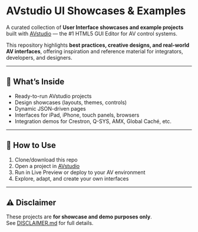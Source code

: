 # AVstudio UI Showcases & Examples

A curated collection of **User Interface showcases and example projects** built with [AVstudio](https://avstudio.app) — the #1 HTML5 GUI Editor for AV control systems.  

This repository highlights **best practices, creative designs, and real-world AV interfaces**, offering inspiration and reference material for integrators, developers, and designers.

---

## 🚀 What’s Inside
- Ready-to-run AVstudio projects
- Design showcases (layouts, themes, controls)
- Dynamic JSON-driven pages
- Interfaces for iPad, iPhone, touch panels, browsers
- Integration demos for Crestron, Q-SYS, AMX, Global Caché, etc.

---

## 📖 How to Use
1. Clone/download this repo  
2. Open a project in [AVstudio](https://avstudio.app)  
3. Run in Live Preview or deploy to your AV environment  
4. Explore, adapt, and create your own interfaces  

---

## ⚠️ Disclaimer
These projects are **for showcase and demo purposes only**.  
See [DISCLAIMER.md](./DISCLAIMER.md) for full details.
